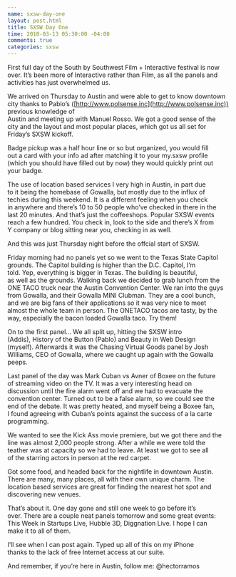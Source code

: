 ```yaml
---
name: sxsw-day-one
layout: post.html
title: SXSW Day One
time: 2010-03-13 05:30:00 -04:00
comments: true
categories: sxsw
---
```


First full day of the South by Southwest Film + Interactive festival is now over. It’s been more of Interactive rather than Film, as all the panels and activities has just overwhelmed us.

We arrived on Thursday to Austin and were able to get to know downtown   
city thanks to Pablo’s ([http://www.polsense.inc](http://www.polsense.inc)) previous knowledge of   
Austin and meeting up with Manuel Rosso. We got a good sense of the   
city and the layout and most popular places, which got us all set for   
Friday’s SXSW kickoff.

Badge pickup was a half hour line or so but organized, you would fill   
out a card with your info ad after matching it to your my.sxsw profile   
(which you should have filled out by now) they would quickly print out   
your badge.

The use of location based services I very high in Austin, in part due   
to it being the homebase of Gowalla, but mostly due to the influx of   
techies during this weekend. It is a different feeling when you check   
in anywhere and there’s 10 to 50 people who’ve checked in there in the   
last 20 minutes. And that’s just the coffeeshops. Popular SXSW events   
reach a few hundred. You check in, look to the side and there’s X from   
Y company or blog sitting near you, checking in as well.

And this was just Thursday night before the offcial start of SXSW.

Friday morning had no panels yet so we went to the Texas State Capitol   
grounds. The Capitol building is higher than the D.C. Capitol, I’m   
told. Yep, everything is bigger in Texas. The building is beautiful,   
as well as the grounds. Walking back we decided to grab lunch from the   
ONE TACO truck near the Austin Convention Center. We ran into the guys   
from Gowalla, and their Gowalla MINI Clubman. They are a cool bunch,   
and we are big fans of their applications so it was very nice to meet   
almost the whole team in person. The ONETACO tacos are tasty, by the   
way, especially the bacon loaded Gowalla taco. Try them!

On to the first panel… We all split up, hitting the SXSW intro   
(Addis), History of the Button (Pablo) and Beauty in Web Design   
(myself). Afterwards it was the Chasing Virtual Goods panel by Josh   
Williams, CEO of Gowalla, where we caught up again with the Gowalla   
peeps.

Last panel of the day was Mark Cuban vs Avner of Boxee on the future   
of streaming video on the TV. It was a very interesting head on   
discussion until the fire alarm went off and we had to evacuate the   
convention center. Turned out to be a false alarm, so we could see the   
end of the debate. It was pretty heated, and myself being a Boxee fan,   
I found agreeing with Cuban’s points against the success of a la carte   
programming.

We wanted to see the Kick Ass movie premiere, but we got there and the   
line was almost 2,000 people strong. After a while we were told the   
teather was at capacity so we had to leave. At least we got to see all   
of the starring actors in person at the red carpet.

Got some food, and headed back for the nightlife in downtown Austin.   
There are many, many places, all with their own unique charm. The   
location based services are great for finding the nearest hot spot and   
discovering new venues.

That’s about it. One day gone and still one week to go before it’s   
over. There are a couple neat panels tomorrow and some great events:   
This Week in Startups Live, Hubble 3D, Diggnation Live. I hope I can   
make it to all of them.

I’ll see when I can post again. Typed up all of this on my iPhone   
thanks to the lack of free Internet access at our suite.

And remember, if you’re here in Austin, follow me: @hectorramos
